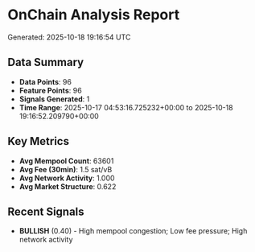 # OnChain Analysis Report
Generated: 2025-10-18 19:16:54 UTC

## Data Summary
- **Data Points**: 96
- **Feature Points**: 96
- **Signals Generated**: 1
- **Time Range**: 2025-10-17 04:53:16.725232+00:00 to 2025-10-18 19:16:52.209790+00:00

## Key Metrics
- **Avg Mempool Count**: 63601
- **Avg Fee (30min)**: 1.5 sat/vB
- **Avg Network Activity**: 1.000
- **Avg Market Structure**: 0.622

## Recent Signals
- **BULLISH** (0.40) - High mempool congestion; Low fee pressure; High network activity
